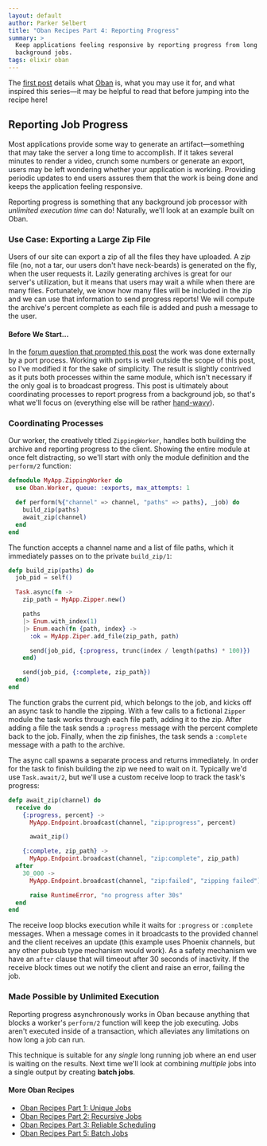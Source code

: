 ```yaml
---
layout: default
author: Parker Selbert
title: "Oban Recipes Part 4: Reporting Progress"
summary: >
  Keep applications feeling responsive by reporting progress from long running
  background jobs.
tags: elixir oban
---
```


The [first post][part1] details what [Oban][oban] is, what you may use it for, and what inspired this series—it may be helpful to read that before jumping into the recipe here!

## Reporting Job Progress

Most applications provide some way to generate an artifact—something that may take the server a long time to accomplish.
If it takes several minutes to render a video, crunch some numbers or generate an export, users may be left wondering whether your application is working.
Providing periodic updates to end users assures them that the work is being done and keeps the application feeling responsive.

Reporting progress is something that any background job processor with _unlimited execution time_ can do!
Naturally, we'll look at an example built on Oban.

### Use Case: Exporting a Large Zip File

Users of our site can export a zip of all the files they have uploaded.
A _zip_ file (no, not a tar, our users don't have neck-beards) is generated on the fly, when the user requests it.
Lazily generating archives is great for our server's utilization, but it means that users may wait a while when there are many files.
Fortunately, we know how many files will be included in the zip and we can use that information to send progress reports!
We will compute the archive's percent complete as each file is added and push a message to the user.

#### Before We Start...

In the [forum question that prompted this post][post] the work was done externally by a port process.
Working with ports is well outside the scope of this post, so I've modified it for the sake of simplicity.
The result is slightly contrived as it puts both processes within the same module, which isn't necessary if the only goal is to broadcast progress.
This post is ultimately about coordinating processes to report progress from a background job, so that's what we'll focus on (everything else will be rather [hand-wavy][wavy]).

### Coordinating Processes

Our worker, the creatively titled `ZippingWorker`, handles both building the archive and reporting progress to the client.
Showing the entire module at once felt distracting, so we'll start with only the module definition and the `perform/2` function:

```elixir
defmodule MyApp.ZippingWorker do
  use Oban.Worker, queue: :exports, max_attempts: 1

  def perform(%{"channel" => channel, "paths" => paths}, _job) do
    build_zip(paths)
    await_zip(channel)
  end
end
```

The function accepts a channel name and a list of file paths, which it immediately passes on to the private `build_zip/1`:

```elixir
defp build_zip(paths) do
  job_pid = self()

  Task.async(fn ->
    zip_path = MyApp.Zipper.new()

    paths
    |> Enum.with_index(1)
    |> Enum.each(fn {path, index} ->
      :ok = MyApp.Ziper.add_file(zip_path, path)

      send(job_pid, {:progress, trunc(index / length(paths) * 100)})
    end)

    send(job_pid, {:complete, zip_path})
  end)
end
```

The function grabs the current pid, which belongs to the job, and kicks off an async task to handle the zipping.
With a few calls to a fictional `Zipper` module the task works through each file path, adding it to the zip.
After adding a file the task sends a `:progress` message with the percent complete back to the job.
Finally, when the zip finishes, the task sends a `:complete` message with a path to the archive.

The async call spawns a separate process and returns immediately.
In order for the task to finish building the zip we need to wait on it.
Typically we'd use `Task.await/2`, but we'll use a custom receive loop to track the task's progress:


```elixir
defp await_zip(channel) do
  receive do
    {:progress, percent} ->
      MyApp.Endpoint.broadcast(channel, "zip:progress", percent)

      await_zip()

    {:complete, zip_path} ->
      MyApp.Endpoint.broadcast(channel, "zip:complete", zip_path)
  after
    30_000 ->
      MyApp.Endpoint.broadcast(channel, "zip:failed", "zipping failed")

      raise RuntimeError, "no progress after 30s"
  end
end
```

The receive loop blocks execution while it waits for `:progress` or `:complete` messages.
When a message comes in it broadcasts to the provided channel and the client receives an update (this example uses Phoenix channels, but any other pubsub type mechanism would work).
As a safety mechanism we have an `after` clause that will timeout after 30 seconds of inactivity.
If the receive block times out we notify the client and raise an error, failing the job.

### Made Possible by Unlimited Execution

Reporting progress asynchronously works in Oban because anything that blocks a worker's `perform/2` function will keep the job executing.
Jobs aren't executed inside of a transaction, which alleviates any limitations on how long a job can run.

This technique is suitable for any _single_ long running job where an end user is waiting on the results.
Next time we'll look at combining _multiple_ jobs into a single output by creating **batch jobs**.

#### More Oban Recipes

* [Oban Recipes Part 1: Unique Jobs][part1]
* [Oban Recipes Part 2: Recursive Jobs][part2]
* [Oban Recipes Part 3: Reliable Scheduling][part3]
* [Oban Recipes Part 5: Batch Jobs][part5]

[oban]: https://github.com/sorentwo/oban
[post]: https://elixirforum.com/t/oban-reliable-and-observable-job-processing/22449/52?u=sorentwo
[part1]: /2019/07/18/oban-recipes-part-1-unique-jobs.html
[part2]: /2019/07/22/oban-recipes-part-2-recursive-jobs.html
[part3]: /2019/08/02/oban-recipes-part-3-reliable-scheduling.html
[part5]: /2019/09/17/oban-recipes-part-5-batch-jobs.html
[chan]: https://hexdocs.pm/phoenix/channels.html#content
[wavy]: https://www.quora.com/When-someone-says-this-explanation-was-hand-wavy-what-does-that-mean
[endp]: https://hexdocs.pm/phoenix/endpoint.html#content
